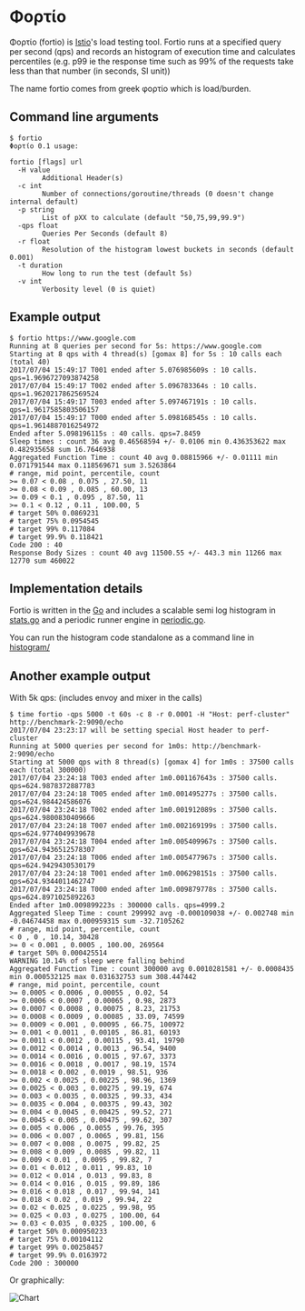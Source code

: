 # Φορτίο

Φορτίο (fortio) is [Istio](https://istio.io/)'s load testing tool. Fortio runs at a specified query per second (qps) and records an histogram of execution time and calculates percentiles (e.g. p99 ie the response time such as 99% of the requests take less than that number (in seconds, SI unit))

The name fortio comes from greek φορτίο which is load/burden.

## Command line arguments

```
$ fortio
Φορτίο 0.1 usage:

fortio [flags] url
  -H value
    	Additional Header(s)
  -c int
    	Number of connections/goroutine/threads (0 doesn't change internal default)
  -p string
    	List of pXX to calculate (default "50,75,99,99.9")
  -qps float
    	Queries Per Seconds (default 8)
  -r float
    	Resolution of the histogram lowest buckets in seconds (default 0.001)
  -t duration
    	How long to run the test (default 5s)
  -v int
    	Verbosity level (0 is quiet)
```

## Example output

```
$ fortio https://www.google.com
Running at 8 queries per second for 5s: https://www.google.com
Starting at 8 qps with 4 thread(s) [gomax 8] for 5s : 10 calls each (total 40)
2017/07/04 15:49:17 T001 ended after 5.076985609s : 10 calls. qps=1.9696727093874258
2017/07/04 15:49:17 T002 ended after 5.096783364s : 10 calls. qps=1.9620217862569524
2017/07/04 15:49:17 T003 ended after 5.097467191s : 10 calls. qps=1.9617585803506157
2017/07/04 15:49:17 T000 ended after 5.098168545s : 10 calls. qps=1.9614887016254972
Ended after 5.098196115s : 40 calls. qps=7.8459
Sleep times : count 36 avg 0.46568594 +/- 0.0106 min 0.436353622 max 0.482935658 sum 16.7646938
Aggregated Function Time : count 40 avg 0.08815966 +/- 0.01111 min 0.071791544 max 0.118569671 sum 3.5263864
# range, mid point, percentile, count
>= 0.07 < 0.08 , 0.075 , 27.50, 11
>= 0.08 < 0.09 , 0.085 , 60.00, 13
>= 0.09 < 0.1 , 0.095 , 87.50, 11
>= 0.1 < 0.12 , 0.11 , 100.00, 5
# target 50% 0.0869231
# target 75% 0.0954545
# target 99% 0.117084
# target 99.9% 0.118421
Code 200 : 40
Response Body Sizes : count 40 avg 11500.55 +/- 443.3 min 11266 max 12770 sum 460022
```


## Implementation details

Fortio is written in the [Go](https://golang.org) and includes a scalable semi log histogram in [stats.go](fortioLib/stats.go) and a periodic runner engine in [periodic.go](fortioLib/periodic.go).

You can run the histogram code standalone as a command line in [histogram/](histogram/)

## Another example output

With 5k qps: (includes envoy and mixer in the calls)
```
$ time fortio -qps 5000 -t 60s -c 8 -r 0.0001 -H "Host: perf-cluster" http://benchmark-2:9090/echo
2017/07/04 23:23:17 will be setting special Host header to perf-cluster
Running at 5000 queries per second for 1m0s: http://benchmark-2:9090/echo
Starting at 5000 qps with 8 thread(s) [gomax 4] for 1m0s : 37500 calls each (total 300000)
2017/07/04 23:24:18 T003 ended after 1m0.001167643s : 37500 calls. qps=624.9878372887783
2017/07/04 23:24:18 T005 ended after 1m0.001495277s : 37500 calls. qps=624.984424586076
2017/07/04 23:24:18 T002 ended after 1m0.001912089s : 37500 calls. qps=624.9800830409666
2017/07/04 23:24:18 T007 ended after 1m0.002169199s : 37500 calls. qps=624.9774049939678
2017/07/04 23:24:18 T004 ended after 1m0.005409967s : 37500 calls. qps=624.9436512578307
2017/07/04 23:24:18 T006 ended after 1m0.005477967s : 37500 calls. qps=624.9429430530179
2017/07/04 23:24:18 T001 ended after 1m0.006298151s : 37500 calls. qps=624.9344011462747
2017/07/04 23:24:18 T000 ended after 1m0.009879778s : 37500 calls. qps=624.8971025892263
Ended after 1m0.009899223s : 300000 calls. qps=4999.2
Aggregated Sleep Time : count 299992 avg -0.000109038 +/- 0.002748 min -0.04674458 max 0.000959315 sum -32.7105262
# range, mid point, percentile, count
< 0 , 0 , 10.14, 30428
>= 0 < 0.001 , 0.0005 , 100.00, 269564
# target 50% 0.000425514
WARNING 10.14% of sleep were falling behind
Aggregated Function Time : count 300000 avg 0.0010281581 +/- 0.0008435 min 0.000532125 max 0.031632753 sum 308.447442
# range, mid point, percentile, count
>= 0.0005 < 0.0006 , 0.00055 , 0.02, 54
>= 0.0006 < 0.0007 , 0.00065 , 0.98, 2873
>= 0.0007 < 0.0008 , 0.00075 , 8.23, 21753
>= 0.0008 < 0.0009 , 0.00085 , 33.09, 74599
>= 0.0009 < 0.001 , 0.00095 , 66.75, 100972
>= 0.001 < 0.0011 , 0.00105 , 86.81, 60193
>= 0.0011 < 0.0012 , 0.00115 , 93.41, 19790
>= 0.0012 < 0.0014 , 0.0013 , 96.54, 9400
>= 0.0014 < 0.0016 , 0.0015 , 97.67, 3373
>= 0.0016 < 0.0018 , 0.0017 , 98.19, 1574
>= 0.0018 < 0.002 , 0.0019 , 98.51, 936
>= 0.002 < 0.0025 , 0.00225 , 98.96, 1369
>= 0.0025 < 0.003 , 0.00275 , 99.19, 674
>= 0.003 < 0.0035 , 0.00325 , 99.33, 434
>= 0.0035 < 0.004 , 0.00375 , 99.43, 302
>= 0.004 < 0.0045 , 0.00425 , 99.52, 271
>= 0.0045 < 0.005 , 0.00475 , 99.62, 307
>= 0.005 < 0.006 , 0.0055 , 99.76, 395
>= 0.006 < 0.007 , 0.0065 , 99.81, 156
>= 0.007 < 0.008 , 0.0075 , 99.82, 25
>= 0.008 < 0.009 , 0.0085 , 99.82, 11
>= 0.009 < 0.01 , 0.0095 , 99.82, 7
>= 0.01 < 0.012 , 0.011 , 99.83, 10
>= 0.012 < 0.014 , 0.013 , 99.83, 8
>= 0.014 < 0.016 , 0.015 , 99.89, 186
>= 0.016 < 0.018 , 0.017 , 99.94, 141
>= 0.018 < 0.02 , 0.019 , 99.94, 22
>= 0.02 < 0.025 , 0.0225 , 99.98, 95
>= 0.025 < 0.03 , 0.0275 , 100.00, 64
>= 0.03 < 0.035 , 0.0325 , 100.00, 6
# target 50% 0.000950233
# target 75% 0.00104112
# target 99% 0.00258457
# target 99.9% 0.0163972
Code 200 : 300000
```

Or graphically:

![Chart](https://user-images.githubusercontent.com/3664595/27844778-3776e1e6-60db-11e7-99fa-8899e21be047.png)
